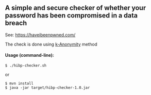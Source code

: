 A simple and secure checker of whether your password has been compromised in a data breach
------------------------------------------------------------------------------------------
See: https://haveibeenpwned.com/

The check is done using [k-Anonymity](https://www.troyhunt.com/ive-just-launched-pwned-passwords-version-2/#cloudflareprivacyandkanonymity) method

#### Usage (command-line):
```
$ ./hibp-checker.sh
```
or
```
$ mvn install
$ java -jar target/hibp-checker-1.0.jar
```